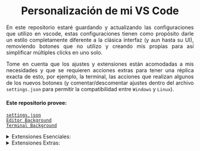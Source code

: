 <div align="center">
    <h1>Personalización de mi VS Code</h1>
</div>

<p align="justify">
En este repositorio estaré guardando y actualizando las configuraciones que utilizo en vscode, estas configuraciones tienen como propósito darle un estilo completamente diferente a la clásica interfaz (y aun hasta su UI), removiendo botones que no utilizo y creando mis propias para así simplificar múltiples clicks en uno solo.
</p>
<p align="justify">
Tome en cuenta que los ajustes y extensiones están acomodadas a mis necesidades y que se requieren acciones extras para tener una réplica exacta de esto, por ejemplo, la terminal, las acciones que realizan algunos de los nuevos botones (y comentar/descomentar ajustes dentro del archivo <code>settings.json</code> para permitir la compatibilidad entre <code>Windows</code> y <code>Linux</code>).
</p>

#### Este repositorio provee:
[`settings.json`](settings.json)<br>
[`Editor Background`](Pictures/vscode_editor.jpeg)<br>
[`Terminal Background`](Pictures/vscode_terminal.jpeg)<br>
<details>
<summary>Extensiones Esenciales:</summary>

[`Apc Customize UI++`](https://github.com/drcika/apc-extension)<br>
[`Background`](https://github.com/KatsuteDev/Background)<br>
[`Blur Menu`](https://github.com/amnweb/blur-menu-vscode)<br>
[`Error Lens`](https://github.com/usernamehw/vscode-error-lens)<br>
[`Material Icon Theme`](https://github.com/PKief/vscode-material-icon-theme)<br>
[`VsCode Action Buttons`](https://github.com/SeunLanLege/vscode-action-buttons)<br>
[`VSCode Animations`](https://github.com/BrandonKirbyson/VSCode-Animations)<br>
</details>
<details>
<summary>Extensiones Extras:</summary>

[`3D Viewer for VSCode`](https://marketplace.visualstudio.com/items?itemName=slevesque.vscode-3dviewer)<br>
[`C/C++ Extension Pack`](https://github.com/microsoft/vscode-cpptools)<br>
[`Discord Rich Presence`](https://marketplace.visualstudio.com/items?itemName=LeonardSSH.vscord)<br>
[`GitHub Markdown Preview`](https://github.com/mjbvz/vscode-github-markdown-preview)<br>
[`glsl-canvas`]()<br>
[`glTF Tools`](https://github.com/AnalyticalGraphicsInc/gltf-vscode)<br>
[`Hex Editor`](https://github.com/microsoft/vscode-hexeditor)<br>
[`Makefile Tools`](https://github.com/Microsoft/vscode-makefile-tools)<br>
[`PlatformIO IDE`](https://github.com/platformio/platformio-vscode-ide)<br>
[`Python`](https://github.com/Microsoft/vscode-python)<br>
[`Rainbow CSV`](https://github.com/mechatroner/vscode_rainbow_csv)<br>
[`Serial Monitor`](https://github.com/microsoft/vscode-serial-monitor)<br>
[`TODO Highlight`](https://github.com/wayou/vscode-todo-highlight)<br>
[`WebGL GLSL Editor`](https://github.com/racz16/WebGL-GLSL-Editor)<br>
</details>